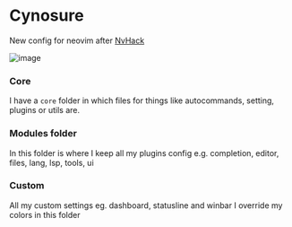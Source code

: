 # Cynosure

New config for neovim after [NvHack](https://github.com/bryant-the-coder/NvHack)

![image](https://user-images.githubusercontent.com/92417638/172029944-724c7e33-242d-4837-bd3f-1eb90e12cf31.png)

### Core

I have a `core` folder in which files for things like autocommands, setting, plugins or utils are.

### Modules folder

In this folder is where I keep all my plugins config
e.g. completion, editor, files, lang, lsp, tools, ui

### Custom

All my custom settings eg. dashboard, statusline and winbar
I override my colors in this folder
